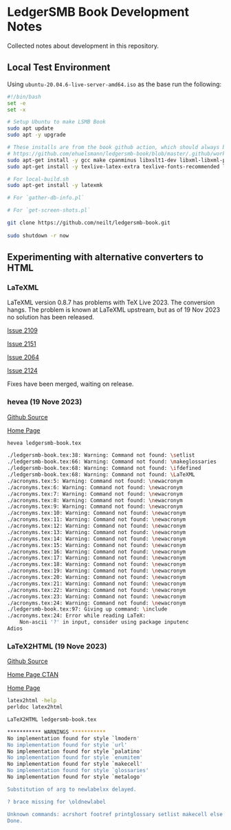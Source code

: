 # LedgerSMB Book Development Notes

Collected notes about development in this repository.

## Local Test Environment

Using `ubuntu-20.04.6-live-server-amd64.iso` as the base run the following:

```bash
#!/bin/bash
set -e
set -x

# Setup Ubuntu to make LSMB Book 
sudo apt update
sudo apt -y upgrade

# These installs are from the book github action, which should always be consulted for changes.
# https://github.com/ehuelsmann/ledgersmb-book/blob/master/.github/workflows/typeset.yml
sudo apt-get install -y gcc make cpanminus libxslt1-dev libxml-libxml-perl 
sudo apt-get install -y texlive-latex-extra texlive-fonts-recommended libxml-perl latexml

# For local-build.sh
sudo apt-get install -y latexmk

# For `gather-db-info.pl`

# For `get-screen-shots.pl`

git clone https://github.com/neilt/ledgersmb-book.git
				
sudo shutdown -r now
```

## Experimenting with alternative converters to HTML

### LaTeXML

LaTeXML version 0.8.7 has problems with TeX Live 2023. The conversion hangs. The problem is known at LaTeXML upstream, but as of 19 Nov 2023 no solution has been released.

[Issue 2109](https://github.com/brucemiller/LaTeXML/pull/2109)

[Issue 2151](https://github.com/brucemiller/LaTeXML/pull/2151)

[Issue 2064](https://github.com/brucemiller/LaTeXML/issues/2064)

[Issue 2124](https://github.com/brucemiller/LaTeXML/issues/2124)

Fixes have been merged, waiting on release.

### hevea (19 Nove 2023)

[Github Source](https://github.com/maranget/hevea)

[Home Page](https://hevea.inria.fr)

```bash
hevea ledgersmb-book.tex

./ledgersmb-book.tex:38: Warning: Command not found: \setlist
./ledgersmb-book.tex:66: Warning: Command not found: \makeglossaries
./ledgersmb-book.tex:68: Warning: Command not found: \ifdefined
./ledgersmb-book.tex:68: Warning: Command not found: \LaTeXML
./acronyms.tex:5: Warning: Command not found: \newacronym
./acronyms.tex:6: Warning: Command not found: \newacronym
./acronyms.tex:7: Warning: Command not found: \newacronym
./acronyms.tex:8: Warning: Command not found: \newacronym
./acronyms.tex:9: Warning: Command not found: \newacronym
./acronyms.tex:10: Warning: Command not found: \newacronym
./acronyms.tex:11: Warning: Command not found: \newacronym
./acronyms.tex:12: Warning: Command not found: \newacronym
./acronyms.tex:13: Warning: Command not found: \newacronym
./acronyms.tex:14: Warning: Command not found: \newacronym
./acronyms.tex:15: Warning: Command not found: \newacronym
./acronyms.tex:16: Warning: Command not found: \newacronym
./acronyms.tex:17: Warning: Command not found: \newacronym
./acronyms.tex:18: Warning: Command not found: \newacronym
./acronyms.tex:19: Warning: Command not found: \newacronym
./acronyms.tex:20: Warning: Command not found: \newacronym
./acronyms.tex:21: Warning: Command not found: \newacronym
./acronyms.tex:22: Warning: Command not found: \newacronym
./acronyms.tex:23: Warning: Command not found: \newacronym
./acronyms.tex:24: Warning: Command not found: \newacronym
./ledgersmb-book.tex:97: Giving up command: \include
./acronyms.tex:24: Error while reading LaTeX:
	Non-ascii '?' in input, consider using package inputenc
Adios

```

### LaTeX2HTML (19 Nove 2023)

[Github Source](https://github.com/latex2html/latex2html)

[Home Page CTAN](https://www.ctan.org/pkg/latex2html)

[Home Page](https://www.latex2html.org)

```bash
latex2html -help
perldoc latex2html

LaTeX2HTML ledgersmb-book.tex

*********** WARNINGS ***********  
No implementation found for style `lmodern'
No implementation found for style `url'
No implementation found for style `palatino'
No implementation found for style `enumitem'
No implementation found for style `makecell'
No implementation found for style `glossaries'
No implementation found for style `metalogo'

Substitution of arg to newlabelxx delayed.

? brace missing for \oldnewlabel

Unknown commands: acrshort footref printglossary setlist makecell else makeglossaries protected_at_file_at_percent LaTeXML ifdefined protected cleardoublepage fi ifpdf bullet XeLaTeX newacronym glspl newglossaryentry gls hypersetup 
Done.

```
